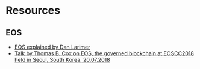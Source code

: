 # Resources

## EOS

- [EOS explained by Dan Larimer](https://www.youtube.com/watch?v=xkXuFeN-KMw)
- [Talk by Thomas B. Cox on EOS, the governed blockchain at EOSCC2018 held in Seoul, South Korea, 20.07.2018](https://www.youtube.com/watch?v=Bjxtz7pD-fQ)
